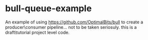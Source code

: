 # bull-queue-example

An example of using https://github.com/OptimalBits/bull to create a producer\consumer pipeline...
not to be taken seriosuly. this is a draft\tutorial project level code.
